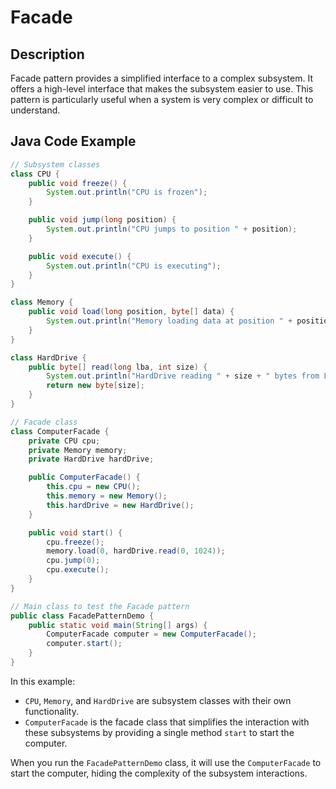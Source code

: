# Facade

## Description

Facade pattern provides a simplified interface to a complex subsystem. It offers a high-level interface that makes the subsystem easier to use. This pattern is particularly useful when a system is very complex or difficult to understand.

## Java Code Example

```java
// Subsystem classes
class CPU {
    public void freeze() {
        System.out.println("CPU is frozen");
    }

    public void jump(long position) {
        System.out.println("CPU jumps to position " + position);
    }

    public void execute() {
        System.out.println("CPU is executing");
    }
}

class Memory {
    public void load(long position, byte[] data) {
        System.out.println("Memory loading data at position " + position);
    }
}

class HardDrive {
    public byte[] read(long lba, int size) {
        System.out.println("HardDrive reading " + size + " bytes from LBA " + lba);
        return new byte[size];
    }
}

// Facade class
class ComputerFacade {
    private CPU cpu;
    private Memory memory;
    private HardDrive hardDrive;

    public ComputerFacade() {
        this.cpu = new CPU();
        this.memory = new Memory();
        this.hardDrive = new HardDrive();
    }

    public void start() {
        cpu.freeze();
        memory.load(0, hardDrive.read(0, 1024));
        cpu.jump(0);
        cpu.execute();
    }
}

// Main class to test the Facade pattern
public class FacadePatternDemo {
    public static void main(String[] args) {
        ComputerFacade computer = new ComputerFacade();
        computer.start();
    }
}
```

In this example:

* `CPU`, `Memory`, and `HardDrive` are subsystem classes with their own functionality.
* `ComputerFacade` is the facade class that simplifies the interaction with these subsystems by providing a single method `start` to start the computer.

When you run the `FacadePatternDemo` class, it will use the `ComputerFacade` to start the computer, hiding the complexity of the subsystem interactions.


